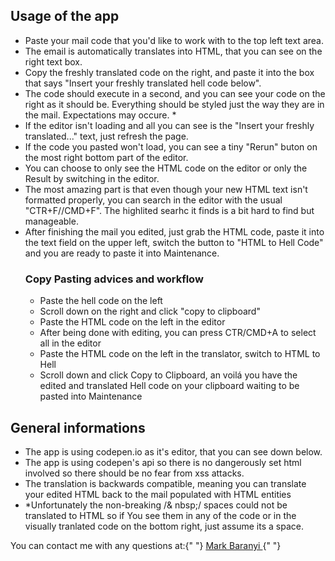  <h2>Usage of the app</h2>
          <ul>
            <li>
              Paste your mail code that you'd like to work with to the top left
              text area.
            </li>
            <li>
              The email is automatically translates into HTML, that you can see
              on the right text box.
            </li>
            <li>
              Copy the freshly translated code on the right, and paste it into
              the box that says "Insert your freshly translated hell code
              below".
            </li>
            <li>
              The code should execute in a second, and you can see your code on
              the right as it should be. Everything should be styled just the
              way they are in the mail. Expectations may occure.
              <span className='red_star'>*</span>
            </li>
            <li>
              If the editor isn't loading and all you can see is the "Insert
              your freshly translated..." text, just refresh the page.
            </li>
            <li>
              If the code you pasted won't load, you can see a tiny "Rerun"
              buton on the most right bottom part of the editor.
            </li>
            <li>
              You can choose to only see the HTML code on the editor or only the
              Result by switching in the editor.
            </li>
            <li>
              The most amazing part is that even though your new HTML text isn't
              formatted properly, you can search in the editor with the usual
              "CTR+F//CMD+F". The highlited searhc it finds is a bit hard to
              find but manageable.
            </li>
            <li>
              After finishing the mail you edited, just grab the HTML code,
              paste it into the text field on the upper left, switch the button
              to "HTML to Hell Code" and you are ready to paste it into
              Maintenance.
            </li>
            <h3>Copy Pasting advices and workflow</h3>
            <ul>
              <li>Paste the hell code on the left</li>
              <li>Scroll down on the right and click "copy to clipboard"</li>
              <li>Paste the HTML code on the left in the editor</li>
              <li>
                After being done with editing, you can press CTR/CMD+A to select
                all in the editor
              </li>
              <li>
                Paste the HTML code on the left in the translator, switch to
                HTML to Hell
              </li>
              <li>
                Scroll down and click Copy to Clipboard, an voilá you have the
                edited and translated Hell code on your clipboard waiting to be
                pasted into Maintenance
              </li>
            </ul>
          </ul>
          <h2>General informations</h2>
          <ul>
            <li>
              The app is using codepen.io as it's editor, that you can see down
              below.
            </li>
            <li>
              The app is using codepen's api so there is no dangerously set html
              involved so there should be no fear from xss attacks.
            </li>
            <li>
              The translation is backwards compatible, meaning you can translate
              your edited HTML back to the mail populated with HTML entities
            </li>
            <li>
              <span className='red_star'>*</span>Unfortunately the non-breaking
              /& nbsp;/ spaces could not be translated to HTML so if You see
              them in any of the code or in the visually tranlated code on the
              bottom right, just assume its a space.
            </li>
          </ul>
          <p>
            You can contact me with any questions at:{" "}
            <a href='mailto:mark.baranyi@cewe.hum' className='link_tag'>
              Mark Baranyi
            </a>{" "}
          </p>
